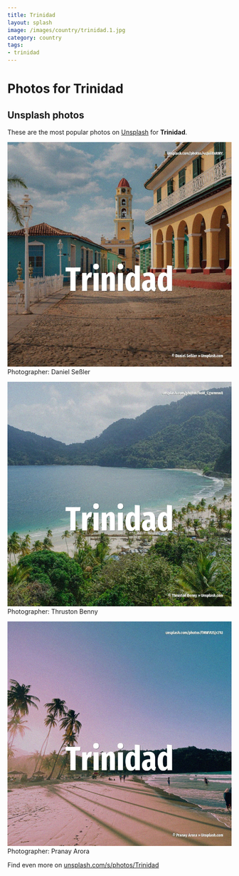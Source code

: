 ```yaml
---
title: Trinidad
layout: splash
image: /images/country/trinidad.1.jpg
category: country
tags:
- trinidad
---
```

# Photos for Trinidad
 
## Unsplash photos
These are the most popular photos on [Unsplash](https://unsplash.com) for **Trinidad**.
 
![Trinidad](/images/country/trinidad.1.jpg)
Photographer:  Daniel Seßler
 
![Trinidad](/images/country/trinidad.2.jpg)
Photographer:  Thruston Benny
 
![Trinidad](/images/country/trinidad.3.jpg)
Photographer:  Pranay Arora
 
Find even more on [unsplash.com/s/photos/Trinidad](https://unsplash.com/s/photos/Trinidad)
 
